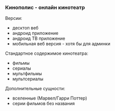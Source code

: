 ### Кинополис - онлайн кинотеатр

Версии:
- десктоп веб
- андроид приложение
- андроид ТВ приложение
- мобильная веб версия - хотя бы для админки

Стандартное содержимое кинотеатра:
- фильмы
- сериалы
- мультфильмы
- мультсериалы

Дополнительные сущности:
- вселенные (Марвел/Гарри Поттер)
- серии фильмов без названия

